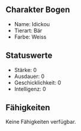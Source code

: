 ## Charakter Bogen

  - Name: Idickou
  - Tierart: Bär
  - Farbe: Weiss

## Statuswerte

  - Stärke: 0
  - Ausdauer: 0
  - Geschicklichkeit: 0
  - Intelligenz: 0

## Fähigkeiten

Keine Fähigkeiten verfügbar.